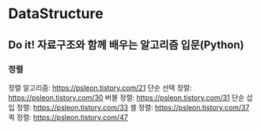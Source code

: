 # DataStructure

Do it! 자료구조와 함께 배우는 알고리즘 입문(Python)
--

### 정렬
정렬 알고리즘: https://psleon.tistory.com/21
단순 선택 정렬: https://psleon.tistory.com/30
버블 정렬: https://psleon.tistory.com/31
단순 삽입 정렬: https://psleon.tistory.com/33
셸 정렬: https://psleon.tistory.com/37
퀵 정렬: https://psleon.tistory.com/47
